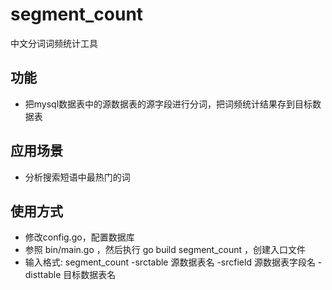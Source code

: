 # segment_count
中文分词词频统计工具
## 功能
- 把mysql数据表中的源数据表的源字段进行分词，把词频统计结果存到目标数据表

## 应用场景
- 分析搜索短语中最热门的词

## 使用方式
- 修改config.go，配置数据库
- 参照 bin/main.go ，然后执行 go build segment_count ，创建入口文件
- 输入格式: segment_count -srctable 源数据表名 -srcfield 源数据表字段名 -disttable 目标数据表名
